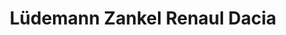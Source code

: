 ---
title: "Lüdemann Zankel Renaul Dacia"
url: /segeberg/luedemann-zankel-renaul-dacia/
shop: Autohaus
---